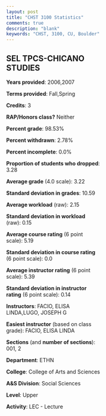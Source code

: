 ```yaml
---
layout: post
title: "CHST 3100 Statistics"
comments: true
description: "blank"
keywords: "CHST, 3100, CU, Boulder"
--- 
```

<head>
<script src="https://ajax.googleapis.com/ajax/libs/jquery/2.1.3/jquery.min.js"></script>
<script src="https://dl.dropboxusercontent.com/s/pc42nxpaw1ea4o9/highcharts.js?dl=0"></script>
<!-- <script src="../assets/js/highcharts.js"></script> -->
<style type="text/css">@font-face {
	font-family: "Bebas Neue";
	src: url(https://www.filehosting.org/file/details/544349/BebasNeue%20Regular.otf) format("opentype");
	}
	h1.Bebas { 
		font-family: "Bebas Neue", Verdana, Tahoma;
	}
</style>
</head>
<body>
	<div id="container" style="float: right; width: 45%; height: 88%; margin-left: 2.5%; margin-right: 2.5%;"></div>
	<script language="JavaScript">
		$(document).ready(function() {
		var chart = {type: 'column'};
		var title = {text: 'Grade Distribution'};
		var xAxis = {categories: ['A','B','C','D','F'],crosshair: true};
		var yAxis = {min: 0,title: {text: 'Percentage'}};
		var tooltip = {headerFormat: '<center><b><span style="font-size:20px">{point.key}</span></b></center>',
		               pointFormat: '<td style="padding:0"><b>{point.y:.1f}%</b></td>',
		               footerFormat: '</table>',shared: true,useHTML: true};
		var plotOptions = {column: {pointPadding: 0.0,borderWidth: 0}};  
		var credits = {enabled: false};var series= [{name: 'Percent',data: [41.38,43.1,13.79,0.0,1.72,]}];
		var json = {};
		json.chart = chart;
		json.title = title;
		json.tooltip = tooltip;
		json.xAxis = xAxis;
		json.yAxis = yAxis;  
		json.series = series;
		json.plotOptions = plotOptions;  
		json.credits = credits;
		$('#container').highcharts(json);
	});
	</script>
</body>
			   
## SEL TPCS-CHICANO STUDIES

**Years provided**: 2006,2007

**Terms provided**: Fall,Spring

**Credits**: 3

**RAP/Honors class?** Neither

**Percent grade**: 98.53%

**Percent withdrawn**: 2.78%

**Percent incomplete**: 0.0%

**Proportion of students who dropped**: 3.28

**Average grade** (4.0 scale): 3.22

**Standard deviation in grades**: 10.59

**Average workload** (raw): 2.15

**Standard deviation in workload** (raw): 0.15

**Average course rating** (6 point scale): 5.19

**Standard deviation in course rating** (6 point scale): 0.0

**Average instructor rating** (6 point scale): 5.39

**Standard deviation in instructor rating** (6 point scale): 0.14

**Instructors**: FACIO, ELISA LINDA,LUGO, JOSEPH G

**Easiest instructor** (based on class grade): FACIO, ELISA LINDA

**Sections** (and **number of sections**): 001, 2

**Department**: ETHN

**College**: College of Arts and Sciences

**A&S Division**: Social Sciences

**Level**: Upper

**Activity**: LEC - Lecture